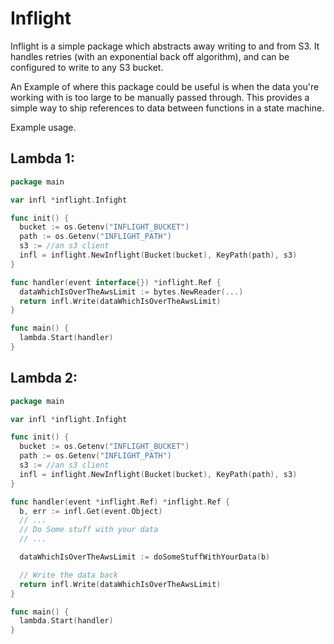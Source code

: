 # Inflight


Inflight is a simple package which abstracts away writing to and from S3. It handles retries (with an exponential back off algorithm), and can be configured to write to any S3 bucket.

An Example of where this package could be useful is when the data you're working with is too large to be manually passed through. This provides a simple way to ship references to data between functions in a state machine.

Example usage.

## Lambda 1:
```go
package main

var infl *inflight.Infight

func init() {
  bucket := os.Getenv("INFLIGHT_BUCKET")
  path := os.Getenv("INFLIGHT_PATH")
  s3 := //an s3 client
  infl = inflight.NewInflight(Bucket(bucket), KeyPath(path), s3)
}

func handler(event interface{}) *inflight.Ref {
  dataWhichIsOverTheAwsLimit := bytes.NewReader(...)
  return infl.Write(dataWhichIsOverTheAwsLimit)
}

func main() {
  lambda.Start(handler)
}
```

## Lambda 2:
```go
package main

var infl *inflight.Infight

func init() {
  bucket := os.Getenv("INFLIGHT_BUCKET")
  path := os.Getenv("INFLIGHT_PATH")
  s3 := //an s3 client
  infl = inflight.NewInflight(Bucket(bucket), KeyPath(path), s3)
}

func handler(event *inflight.Ref) *inflight.Ref {
  b, err := infl.Get(event.Object)
  // ...
  // Do Some stuff with your data
  // ...

  dataWhichIsOverTheAwsLimit := doSomeStuffWithYourData(b)

  // Write the data back
  return infl.Write(dataWhichIsOverTheAwsLimit)
}

func main() {
  lambda.Start(handler)
}
```



